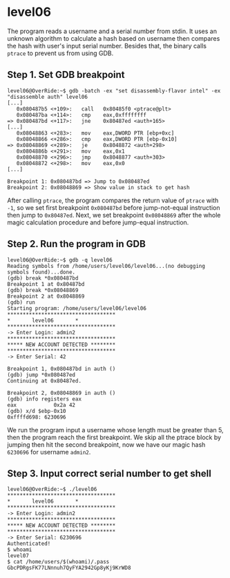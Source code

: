 # level06

The program reads a username and a serial number from stdin. It uses an unknown algorithm to calculate a hash based on username then compares the hash with user's input serial number. Besides that, the binary calls `ptrace` to prevent us from using GDB.

## Step 1. Set GDB breakpoint
```
level06@OverRide:~$ gdb -batch -ex "set disassembly-flavor intel" -ex "disassemble auth" level06
[...]
   0x080487b5 <+109>:	call   0x80485f0 <ptrace@plt>
   0x080487ba <+114>:	cmp    eax,0xffffffff
=> 0x080487bd <+117>:	jne    0x80487ed <auth+165>
[...]
   0x08048863 <+283>:	mov    eax,DWORD PTR [ebp+0xc]
   0x08048866 <+286>:	cmp    eax,DWORD PTR [ebp-0x10]
=> 0x08048869 <+289>:	je     0x8048872 <auth+298>
   0x0804886b <+291>:	mov    eax,0x1
   0x08048870 <+296>:	jmp    0x8048877 <auth+303>
   0x08048872 <+298>:	mov    eax,0x0
[...]

Breakpoint 1: 0x080487bd => Jump to 0x080487ed
Breakpoint 2: 0x08048869 => Show value in stack to get hash
```
After calling `ptrace`, the program compares the return value of `ptrace` with `-1`, so we set first breakpoint `0x080487bd` before jump-not-equal instruction then jump to `0x80487ed`. Next, we set breakpoint `0x08048869` after the whole magic calculation procedure and before jump-equal instruction.

## Step 2. Run the program in GDB
```
level06@OverRide:~$ gdb -q level06
Reading symbols from /home/users/level06/level06...(no debugging symbols found)...done.
(gdb) break *0x080487bd
Breakpoint 1 at 0x80487bd
(gdb) break *0x08048869
Breakpoint 2 at 0x8048869
(gdb) run
Starting program: /home/users/level06/level06
***********************************
*		level06		  *
***********************************
-> Enter Login: admin2
***********************************
***** NEW ACCOUNT DETECTED ********
***********************************
-> Enter Serial: 42

Breakpoint 1, 0x080487bd in auth ()
(gdb) jump *0x080487ed
Continuing at 0x80487ed.

Breakpoint 2, 0x08048869 in auth ()
(gdb) info registers eax
eax            0x2a	42
(gdb) x/d $ebp-0x10
0xffffd698:	6230696
```
We run the program input a username whose length must be greater than 5, then the program reach the first breakpoint. We skip all the ptrace block by jumping then hit the second breakpoint, now we have our magic hash `6230696` for username `admin2`.

## Step 3. Input correct serial number to get shell
```
level06@OverRide:~$ ./level06
***********************************
*		level06		  *
***********************************
-> Enter Login: admin2
***********************************
***** NEW ACCOUNT DETECTED ********
***********************************
-> Enter Serial: 6230696
Authenticated!
$ whoami
level07
$ cat /home/users/$(whoami)/.pass
GbcPDRgsFK77LNnnuh7QyFYA2942Gp8yKj9KrWD8
```
